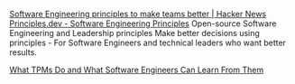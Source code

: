 
[Software Engineering principles to make teams better | Hacker News](https://news.ycombinator.com/item?id=27688612)
[Principles.dev - Software Engineering Principles](https://principles.dev/)
Open-source Software Engineering and Leadership principles
Make better decisions using principles - For Software Engineers and technical leaders who want better results.

[What TPMs Do and What Software Engineers Can Learn From Them](https://newsletter.pragmaticengineer.com/p/what-tpms-do)
